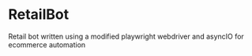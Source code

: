 # RetailBot
Retail bot written using a modified playwright webdriver and asyncIO for ecommerce automation
